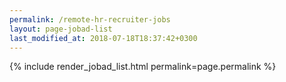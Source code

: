 ```yaml
---
permalink: /remote-hr-recruiter-jobs
layout: page-jobad-list
last_modified_at: 2018-07-18T18:37:42+0300
---
```

{% include render_jobad_list.html permalink=page.permalink %}
